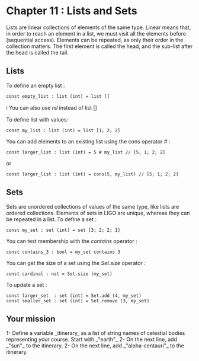 # Chapter 11 : Lists and Sets

<dialog character="pilot">Please now plot our course as a list of destinations.</dialog>

Lists are linear collections of elements of the same type. Linear means that, in order to reach an element in a list, we must visit all the elements before (sequential access). Elements can be repeated, as only their order in the collection matters. The first element is called the head, and the sub-list after the head is called the tail.

## Lists

To define an empty list :

```
const empty_list : list (int) = list []
```

ℹ️ You can also use _nil_ instead of list []

To define list with values:

```
const my_list : list (int) = list [1; 2; 2]
```

You can add elements to an existing list using the cons operator _#_ :

```
const larger_list : list (int) = 5 # my_list // [5; 1; 2; 2]
```
or
```
const larger_list : list (int) = cons(5, my_list) // [5; 1; 2; 2]
```

## Sets

Sets are unordered collections of values of the same type, like lists are ordered collections. Elements of sets in LIGO are unique, whereas they can be repeated in a list. To define a set :

```
const my_set : set (int) = set [3; 2; 2; 1]

```

You can test membership with the _contains_ operator :

```
const contains_3 : bool = my_set contains 3
```

You can get the size of a set using the _Set.size_ operator :

```
const cardinal : nat = Set.size (my_set)
```

To update a set :

```
const larger_set  : set (int) = Set.add (4, my_set)
const smaller_set : set (int) = Set.remove (3, my_set)
```

## Your mission

<!-- prettier-ignore -->1- Define a variable _itinerary_ as a list of string names of celestial bodies representing your course. Start with _"earth"_

<!-- prettier-ignore -->2- On the next line, add _"sun"_ to the itinerary.

<!-- prettier-ignore -->2- On the next line, add _"alpha-centauri"_ to the itinerary.
